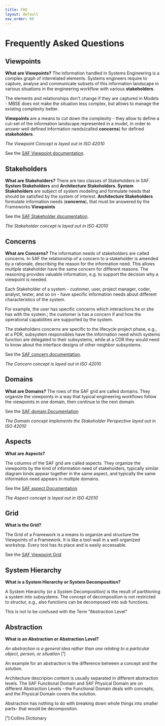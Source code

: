```yaml
---
title: FAQ
layout: default
nav_order: 99
---
```

# Frequently Asked Questions
## Viewpoints
**What are Viewpoints?** 
The information handled in Systems Engineering is a complex graph of interrelated elements. Systems engineers require to capture, analyse and communicate subsets of this information landscape in various situations in the engineering workflow with various **stakeholders**.

The elements and relationships don't change if they are captured in Models - MBSE does not make the situation less complex, but allows to manage the existing complexity better.

**Viewpoints** are a means to cut down the complexity - they allow to define a cut-set of the information landscape represented in a model, in order to answer well defined information needs(called **concerns**) for defined **stakeholders**.

*The Viewpoint Concept is layed out in ISO 42010*

See the [SAF Viewpoint documentation](./userdoc/viewpoints.md).

## Stakeholders
**What are Stakeholders?** 
There are two classes of Stakeholders in SAF. **System Stakeholders** and **Architecture Stakeholders. System Stakeholders** are subject of system modeling and formulate needs that should be satisfied by the system of interest.
**Architecture Stakeholders** formulate information needs (**concerns**), that must be answered by the Frameworks **Viewpoints**

See the [SAF Stakeholder documentation](./userdoc/stakeholders.md).

*The Stakeholder concept is layed out in ISO 42010*

## Concerns
**What are Concerns?** 
The information needs of stakeholders are called concerns. In SAF the relationship of a concern to a stakeholder is amended by a rationale, describing the reason for the information need.
This allows multiple stakeholder have the same concern for different reasons. The reasoning provides valuable information, e.g. to support the decision why a viewpoint is needed. 

Each Stakeholder of a system - customer, user, project manager, coder, analyst, tester, and so on - have specific information needs about different characteristics of the system.

For example, the user has specific concerns which interactions he or she has with the system.; the customer is has a concern if and how the operational capabilities are supported by the system.

The stakeholders concerns are specific to the lifecycle project phase, e.g., at a PDR, subsystem responsibles have the information need which systems function are delegated to their subsystems, while at a CDR they would need to know about the interface designs of other neighbor subsystems.

See the [SAF concern documentation](./userdoc/concerns.md).

*The Concern concept is layed out in ISO 42010*

## Domains
**What are Domains?**
The rows of the SAF grid are called  domains. They organize the viewpoints in a way that typical engineering workflows follow the viewpoints in one domain, then continue to the next domain. 

See the [SAF domain Documentation](./userdoc/domains.md)

*The Domain concept implements the Stakeholder Perspective layed out in ISO 42010*

## Aspects
**What are Aspects?**

The columns of the SAF grid are called aspects. They organize the viewpoints by the kind of information need of stakeholders, typically similar diagram kinds appear together in the same aspect, and typically the same information need appears in multiple domains. 

See the [SAF aspect Documentation](./userdoc/aspects.md)

*The Aspect concept is layed out in ISO 42010*

## Grid
**What is the Grid?** 

The Grid of a Framework is a means to organize and structure the Viewpoints of a Framework. It is like a tool-wall in a well organized workshop. Every tool has its place and is easily accessable.

See the [SAF Viewpoint Grid](structure.md#saf-viewpoint-grid)

## System Hierarchy
**What is a System Hierarchy or System Decomposition?**

A System Hierarchy (or a System Decomposition) is the result of partitioning a system into subsystems.
The concept of decomposition is not restricted to structur, e.g., also functions can be decomposed into sub functions.

This is not to be confused with the Term "Abstraction Level"

## Abstraction
**What is an Abstraction or Abstraction Level?**

*An abstraction is a general idea rather than one relating to a particular object, person, or situation* [¹]

An example for an abstraction is the difference between a concept and the solution. 

Architecture descripion content is usually separated in different abstraction levels.
The SAF Functional Domain and SAF Physical Domain are on different Abstraction Levels - the Functional Domain deals with concepts, and the Physical Domain covers the solution.

Abstraction has nothing to do with breaking down whole things into smaller parts- that would be decompositon.

[¹]:Collins Dictionary
